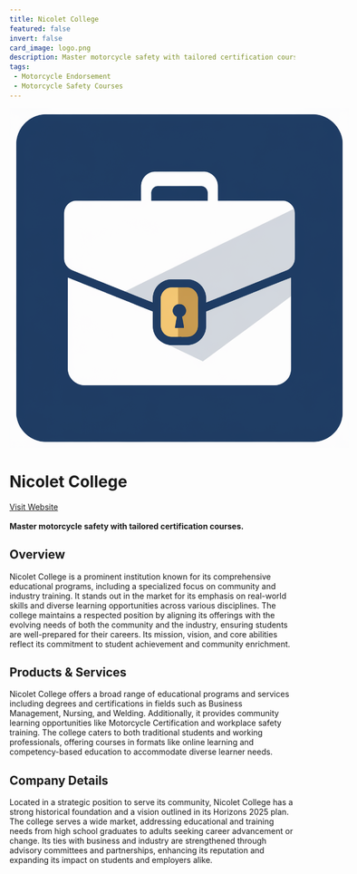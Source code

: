 ```yaml
---
title: Nicolet College
featured: false
invert: false
card_image: logo.png
description: Master motorcycle safety with tailored certification courses.
tags: 
 - Motorcycle Endorsement
 - Motorcycle Safety Courses
---
```


<div align="center">
<a href="https://www.nicoletcollege.edu/community/motorcycle-certification/motorcycle">
<img src="logo.png" alt="Logo" style="min-width: 200px; max-width: 600px; height: auto;" >
</a>
</div>

# Nicolet College
<a href="https://www.nicoletcollege.edu/community/motorcycle-certification/motorcycle">Visit Website</a>
<br>
<br>
**Master motorcycle safety with tailored certification courses.**

## Overview
Nicolet College is a prominent institution known for its comprehensive educational programs, including a specialized focus on community and industry training. It stands out in the market for its emphasis on real-world skills and diverse learning opportunities across various disciplines. The college maintains a respected position by aligning its offerings with the evolving needs of both the community and the industry, ensuring students are well-prepared for their careers. Its mission, vision, and core abilities reflect its commitment to student achievement and community enrichment.
## Products & Services 
Nicolet College offers a broad range of educational programs and services including degrees and certifications in fields such as Business Management, Nursing, and Welding. Additionally, it provides community learning opportunities like Motorcycle Certification and workplace safety training. The college caters to both traditional students and working professionals, offering courses in formats like online learning and competency-based education to accommodate diverse learner needs.
## Company Details 
Located in a strategic position to serve its community, Nicolet College has a strong historical foundation and a vision outlined in its Horizons 2025 plan. The college serves a wide market, addressing educational and training needs from high school graduates to adults seeking career advancement or change. Its ties with business and industry are strengthened through advisory committees and partnerships, enhancing its reputation and expanding its impact on students and employers alike.

